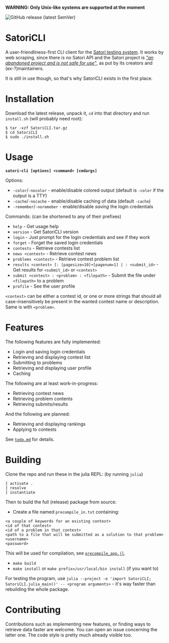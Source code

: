 **WARNING: Only Unix-like systems are supported at the moment**

![GitHub release (latest SemVer)](https://img.shields.io/github/v/release/MasFlam/SatoriCLI.jl?sort=semver)

# SatoriCLI
A user-friendliness-first CLI client for the [Satori testing system](https://satori.tcs.uj.edu.pl).
It works by web scraping, since there is no Satori API and the Satori project is
[*"an abandoned project and is not safe for use"*](https://bitbucket.org/satoriproject/satori),
as put by its creators and (ex-?)maintainers.

It is still in use though, so that's why SatoriCLI exists in the first place.

# Installation
Download the latest release, unpack it, `cd` into that directory and run `install.sh` (will probably need root):
```
$ tar -xzf SatoriCLI.tar.gz
$ cd SatoriCLI
$ sudo ./install.sh
```

# Usage
**`satori-cli [options] <command> [cmdargs]`**

Options:
* `-color`/`-nocolor` - enable/disable colored output (default is `-color` if the output is a TTY)
* `-cache`/`-nocache` - enable/disable caching of data (default `-cache`)
* `-remember`/`-noremeber` - enable/disable *saving* the login credentials

Commands: (can be shortened to any of their prefixes)
* `help` - Get usage help
* `version` - Get SatoriCLI version
* `login` - Just prompt for the login credentials and see if they work
* `forget` - Forget the saved login credentials
* `contests` - Retrieve contests list
* `news <contest>` - Retrieve contest news
* `problems <contest>` - Retrieve contest problem list
* `results <contest> [: [pagesize=10]+[pagenum=1] | : <submit_id>` - Get results for `<submit_id>` or `<contest>`
* `submit <contest> : <problem> : <filepath>` - Submit the file under `<filepath>` to a problem
* `profile` - See the user profile

`<contest>` can be either a contest id, or one or more strings that should all case-insensitively be present
in the wanted contest name or description. Same is with `<problem>`.

# Features
The following features are fully implemented:
* Login and saving login credentials
* Retrieving and displaying contest list
* Submitting to problems
* Retrieving and displaying user profile
* Caching

The following are at least work-in-progress:
* Retrieving contest news
* Retrieving problem contents
* Retrieving submits/results

And the following are planned:
* Retrieving and displaying rankings
* Applying to contests

See [`todo.md`](/todo.md) for details.

# Building
Clone the repo and run these in the julia REPL: (by running `julia`)
```
] activate .
] resolve
] instantiate
```
Then to build the full (release) package from source:
* Create a file named `precompile_in.txt` containing:
```
<a couple of keywords for an existing contest>
<id of that contest>
<id of a problem in that contest>
<path to a file that will be submitted as a solution to that problem>
<username>
<password>
```
  This will be used for compilation, see [`precompile_app.jl`](/precompile_app.jl).
* `make build`
* `make install` or `make prefix=/usr/local/bin install` (if you want to)

For testing the program, use `julia --project -e 'import SatoriCLI; SatoriCLI.julia_main()' -- <program arguments>` - it's way faster than rebuilding the whole package.

# Contributing
Contributions such as implementing new features, or finding ways to retrieve data faster are welcome.
You can open an issue concerning the latter one. The code style is pretty much already visible too.
